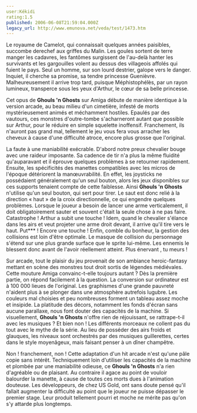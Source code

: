 ```yaml
---
user:Kékidi
rating:1.5
published: 2006-06-08T21:59:04.000Z
legacy_url: http://www.emunova.net/veda/test/1473.htm
---
```

Le royaume de Camelot, qui connaissait quelques années paisibles, succombe derechef aux griffes du Malin. Les goules sortent de terre manger les cadavres, les fantômes surgissent de l'au-delà hanter les survivants et les gargouilles volent au dessus des villageois affolés qui fuient le pays. Seul un homme, sur son lourd destrier, galope vers le danger. Inquiet, il cherche sa promise, sa tendre princesse Guenièvre. Malheureusement il arrive trop tard, puisque Méphistophélès, par un rayon lumineux, transperce sous les yeux d'Arthur, le cœur de sa belle princesse.  

  

Cet opus de **Ghouls 'n Ghosts** sur Amiga débute de manière identique à la version arcade, au beau milieu d'un cimetière, infesté de morts mystérieusement animés et méchamment hostiles. Epaulés par des vautours, ces monstres d'outre-tombe s'acharneront autant que possible sur Arthur, pour le réduire en simple squelette inoffensif. Franchement, ils n'auront pas grand mal, tellement le jeu vous fera vous arracher les cheveux à cause d'une difficulté atroce, encore plus grosse que l'original.  

  

La faute à une maniabilité exécrable. D'abord notre preux chevalier bouge avec une raideur imposante. Sa cadence de tir n'a plus la même fluidité qu'auparavant et il éprouve quelques problèmes à se retourner rapidement. Ensuite, les spécificités des manettes compatibles avec les micros de l'époque détériorent la manœuvrabilité. En effet, les joysticks ne possédaient généralement qu'un seul bouton, alors les jeux disponibles sur ces supports tenaient compte de cette faiblesse. Ainsi **Ghouls 'n Ghosts** n'utilise qu'un seul bouton, qui sert pour tirer. Le saut est donc relié à la direction « haut » de la croix directionnelle, ce qui engendre quelques problèmes. Lorsque le joueur a besoin de lancer une arme verticalement, il doit obligatoirement sauter et souvent c'était la seule chose à ne pas faire. Catastrophe ! Arthur a subit une touche ! Idem, quand le chevalier s'élance dans les airs et veut projeter une arme droit devant, il arrive qu'il tire vers le haut. Put\*\*\* ! Encore une touche ! Enfin, comble du bonheur, la gestion des collisions est loin d'être optimale. Le masque de collision du personnage s'étend sur une plus grande surface que le sprite lui-même. Les ennemis le blessent donc avant de l'avoir réellement atteint. Plus énervant , tu meurs !  

  

Sur arcade, tout le plaisir du jeu provenait de son ambiance heroic-fantasy mettant en scène des monstres tout droit sortis de légendes médiévales. Cette mouture Amiga convainc-t-elle toujours autant ? Dès la première partie, on répond facilement à la question. La conversion sur ordinateur est à 100 000 lieues de l'original. Les graphismes d'une grande pauvreté n'aident plus à se plonger dans une atmosphère autrefois lugubre. Les couleurs mal choisies et peu nombreuses forment un tableau assez moche et insipide. La platitude des décors, notamment les fonds d'écran sans aucune parallaxe, nous font douter des capacités de la machine. Si visuellement, **Ghouls 'n Ghosts** n'offre rien de réjouissant, se rattrape-t-il avec les musiques ? Et bien non ! Les différents morceaux ne collent pas du tout avec le mythe de la série. Au lieu de posséder des airs froids et glauques, les niveaux sont orchestrés par des musiques guillerettes, certes dans le style moyenâgeux, mais faisant penser à un dîner champêtre.  

  

Non ! franchement, non ! Cette adaptation d'un hit arcade n'est qu'une pâle copie sans intérêt. Techniquement loin d'utiliser les capacités de la machine et plombée par une maniabilité odieuse, ce **Ghouls 'n Ghosts** n'a rien d'agréable ou de plaisant. Au contraire il agace au point de vouloir balourder la manette, à cause de toutes ces morts dues à l'animation douteuse. Les développeurs, de chez US Gold, ont sans doute pensé qu'il fallait augmenter la difficulté au point que le joueur ne puisse dépasser le premier stage. Leur produit tellement pourri et moche ne mérite pas qu'on s'y attarde plus longtemps.